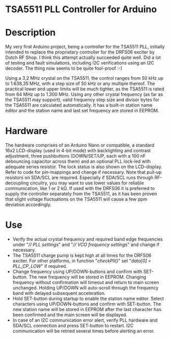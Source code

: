# TSA5511 PLL Controller for Arduino

# Description
My very first Arduino project, being a controller for the TSA5511 PLL, initially intended to replace the proprietary controller for the DRFS06 exciter by Dutch RF Shop.
I think this attempt actually succeeded quite well. Did a lot of testing and fault simulations, including I2C verifications using an I2C decoder. The thing now seems to be quite fool-proof :-)

Using a 3,2 MHz crystal on the TSA5511, the control ranges from 50 kHz up to 1.638,35 MHz, with a step size of 50 kHz or any multiple thereof.
The practical lower and upper limits will be much tighter, as the TSA5511 is rated from 64 MHz up to 1.300 MHz.
Using any other crystal frequency (as far as the TSA5511 may support), valid frequency step size and divisor bytes for the TSA5511 are calculated automatically.
It has a built-in station name editor and the station name and last set frequency are stored in EEPROM.

# Hardware
The hardware comprises of an Arduino Nano or compatible, a standard 16x2 LCD-display (used in 4-bit mode) with backlighting and contrast adjustment, three pushbuttons (DOWN/SET/UP, each with a 100 nF debouncing capacitor across them) and an optional PLL lock-led with adequate series resistor. The lock status is also shown on the LCD-display.
Refer to code for pin-mappings and change if necessary.
Note that pull-up resistors on SDA/SCL are required. Especially if SDA/SCL runs through RF-decoupling circuitry, you may want to use lower values for reliable communication, like 1 or 2 kΩ.
If used with the DRFS06 it is preferred to supply the controller separately from the TSA5511, as it has been proven that slight voltage fluctuations on the TSA5511 will cause a few ppm deviation accordingly.

# Use
- Verify the actual crystal frequency and required band edge frequencies under "_// PLL settings_" and "_// VCO frequency settings_" and change if necessary.
- The TSA5511 charge pump is kept high at all times for the DRFS06 exciter. For other platforms, in function "_checkPll()_" set "_data[0] = PLL_CP_LOW_" if required.
- Change frequency using UP/DOWN-buttons and confirm with SET-button. The new frequency will be stored in EEPROM.
  Changing frequency without confirmation will timeout and return to main screen unchanged. Holding UP/DOWN will auto-scroll through the frequency band with delayed subsequent acceleration. 
- Hold SET-button during startup to enable the station name editor. Select characters using UP/DOWN-buttons and confirm with SET-button.
  The new station name will be stored in EEPROM after the last character has been confirmed and the main screen will be displayed.
- In case of an I2C communication error alert, verify PLL hardware and SDA/SCL connection and press SET-button to restart. I2C communication will be retried several times before alerting an error.
